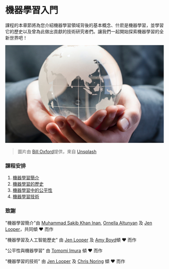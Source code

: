 # 機器學習入門

課程的本章節將為您介紹機器學習領域背後的基本概念、什麽是機器學習，並學習它的歷史以及曾為此做出貢獻的技術研究者們。讓我們一起開始探索機器學習的全新世界吧！

![globe](../images/globe.jpg)
> 圖片由 <a href="https://unsplash.com/@bill_oxford?utm_source=unsplash&utm_medium=referral&utm_content=creditCopyText">Bill Oxford</a>提供，來自 <a href="https://unsplash.com/s/photos/globe?utm_source=unsplash&utm_medium=referral&utm_content=creditCopyText">Unsplash</a>
  
### 課程安排

1. [機器學習簡介](../1-intro-to-ML/translations/README.zh-tw.md)
1. [機器學習的歷史](../2-history-of-ML/translations/README.zh-tw.md)
1. [機器學習中的公平性](../3-fairness/translations/README.zh-tw.md)
1. [機器學習技術](../4-techniques-of-ML/translations/README.zh-tw.md)
### 致謝

"機器學習簡介"由 [Muhammad Sakib Khan Inan](https://twitter.com/Sakibinan), [Ornella Altunyan](https://twitter.com/ornelladotcom) 及 [Jen Looper](https://twitter.com/jenlooper)，共同傾 ♥️ 而作

"機器學習及人工智能歷史" 由 [Jen Looper](https://twitter.com/jenlooper) 及 [Amy Boyd](https://twitter.com/AmyKateNicho)傾 ♥️ 而作

"公平性與機器學習" 由 [Tomomi Imura](https://twitter.com/girliemac) 傾 ♥️ 而作 

"機器學習的技術" 由 [Jen Looper](https://twitter.com/jenlooper) 及 [Chris Noring](https://twitter.com/softchris) 傾 ♥️ 而作
